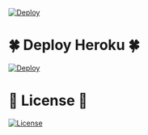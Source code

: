 [![Deploy](https://telegra.ph/file/947fd52ad27c29dbe5d29.jpg)](https://heroku.com/deploy?template=https://github.com/BMALINGA123/Youtube-Downloader-Bot.git)
# 🍀 Deploy Heroku 🍀
[![Deploy](https://www.herokucdn.com/deploy/button.svg)](https://heroku.com/deploy?template=https://github.com/BMALINGA123/Youtube-Downloader-Bot.git)

# 🌺 License 🌺

[![License](https://www.gnu.org/graphics/gplv3-or-later.png)](LICENSE)
